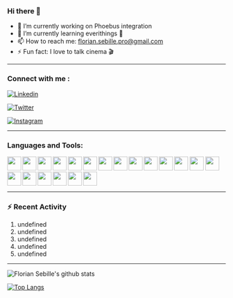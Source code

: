 ### Hi there 👋

- 🔭 I’m currently working on Phoebus integration
- 🌱 I’m currently learning everithings 🤣
- 📫 How to reach me: florian.sebille.pro@gmail.com
- ⚡ Fun fact: I love to talk cinema 🎬
<!--- 👯 I’m looking to collaborate on ...
- 🤔 I’m looking for help with ...
- 💬 Ask me about ...-->
---

### Connect with me :
[<img alt="Linkedin" src="https://img.shields.io/badge/linkedin-%230077B5.svg?&style=for-the-badge&logo=linkedin&logoColor=white" />](https://www.linkedin.com/in/florian-sebille/)

[<img alt="Twitter" src="https://img.shields.io/badge/twitter-%231DA1F2.svg?&style=for-the-badge&logo=twitter&logoColor=white" />](https://twitter.com/flo1317)

[<img alt="Instagram" src="https://img.shields.io/badge/instagram-%23E4405F.svg?&style=for-the-badge&logo=instagram&logoColor=white" />](https://www.instagram.com/floriansebille/)

---

### Languages and Tools:

<img align="left" height="32" width="32" src="https://cdn.jsdelivr.net/npm/simple-icons@v3/icons/python.svg" />
<img align="left" height="32" width="32" src="https://cdn.jsdelivr.net/npm/simple-icons@v3/icons/java.svg" />
<img align="left" height="32" width="32" src="https://cdn.jsdelivr.net/npm/simple-icons@v3/icons/ruby.svg" />
<img align="left" height="32" width="32" src="https://cdn.jsdelivr.net/npm/simple-icons@v3/icons/html5.svg" />
<img height="32" width="32" src="https://cdn.jsdelivr.net/npm/simple-icons@v3/icons/css3.svg" />

<img align="left" height="32" width="32" src="https://cdn.jsdelivr.net/npm/simple-icons@v3/icons/pytorch.svg" />
<img align="left" height="32" width="32" src="https://cdn.jsdelivr.net/npm/simple-icons@v3/icons/tensorflow.svg" />
<img align="left" height="32" width="32" src="https://cdn.jsdelivr.net/npm/simple-icons@v3/icons/pandas.svg" />
<img height="32" width="32" src="https://cdn.jsdelivr.net/npm/simple-icons@v3/icons/jupyter.svg" />

<img align="left" height="32" width="32" src="https://cdn.jsdelivr.net/npm/simple-icons@v3/icons/mysql.svg" />
<img height="32" width="32" src="https://cdn.jsdelivr.net/npm/simple-icons@v3/icons/talend.svg" />

<img align="left" height="32" width="32" src="https://cdn.jsdelivr.net/npm/simple-icons@v3/icons/git.svg" />
<img align="left" height="32" width="32" src="https://cdn.jsdelivr.net/npm/simple-icons@v3/icons/trello.svg" />
<img align="left" height="32" width="32" src="https://cdn.jsdelivr.net/npm/simple-icons@v3/icons/slack.svg" />
<img align="left" height="32" width="32" src="https://cdn.jsdelivr.net/npm/simple-icons@v3/icons/vim.svg" />
<img align="left" height="32" width="32" src="https://cdn.jsdelivr.net/npm/simple-icons@v3/icons/intellijidea.svg" />
<img height="32" width="32" src="https://cdn.jsdelivr.net/npm/simple-icons@v3/icons/microsoftoffice.svg" />

<img align="left" height="32" width="32" src="https://cdn.jsdelivr.net/npm/simple-icons@v3/icons/linux.svg" />
<img align="left" height="32" width="32" src="https://cdn.jsdelivr.net/npm/simple-icons@v3/icons/apple.svg" />
<img align="left" height="32" width="32" src="https://cdn.jsdelivr.net/npm/simple-icons@v3/icons/windows.svg" />
<br />

---

### ⚡ Recent Activity

<!--START_SECTION:activity-->
1. undefined
2. undefined
3. undefined
4. undefined
5. undefined
<!--END_SECTION:activity-->

---

![Florian Sebille's github stats](https://github-readme-stats.vercel.app/api?username=FlorianSebille&count_private=true&show_icons=true&theme=tokyonight)

[![Top Langs](https://github-readme-stats.vercel.app/api/top-langs/?username=FlorianSebille&layout=compact&theme=tokyonight)](https://github.com/FlorianSebille/)


<!--
**FlorianSebille/FlorianSebille** is a ✨ _special_ ✨ repository because its `README.md` (this file) appears on your GitHub profile.

Here are some ideas to get you started:

- 🔭 I’m currently working on ...
- 🌱 I’m currently learning ...
- 👯 I’m looking to collaborate on ...
- 🤔 I’m looking for help with ...
- 💬 Ask me about ...
- 📫 How to reach me: ...
- 😄 Pronouns: ...
- ⚡ Fun fact: ...
-->